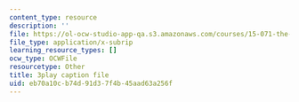 ```yaml
---
content_type: resource
description: ''
file: https://ol-ocw-studio-app-qa.s3.amazonaws.com/courses/15-071-the-analytics-edge-spring-2017/eb70a10cb74d91d37f4b45aad63a256f_zasCvIWLyRA.srt
file_type: application/x-subrip
learning_resource_types: []
ocw_type: OCWFile
resourcetype: Other
title: 3play caption file
uid: eb70a10c-b74d-91d3-7f4b-45aad63a256f
---
```

